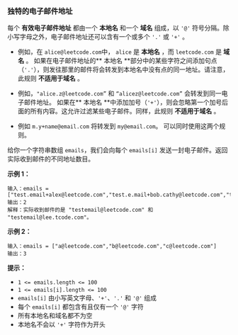 ### 独特的电子邮件地址 ###
每个 **有效电子邮件地址** 都由一个 **本地名** 和一个 **域名** 组成，以 `'@'` 符号分隔。除小写字母之外，电子邮件地址还可以含有一个或多个 `'.'` 或 `'+'` 。

* 例如，在 `alice@leetcode.com`中， `alice` 是 **本地名** ，而 `leetcode.com` 是 **域名** 。
如果在电子邮件地址的** 本地名 **部分中的某些字符之间添加句点（`'.'`），则发往那里的邮件将会转发到本地名中没有点的同一地址。请注意，此规则 **不适用于域名** 。

* 例如，`"alice.z@leetcode.com”` 和 `“alicez@leetcode.com”` 会转发到同一电子邮件地址。
如果在** 本地名 **中添加加号（`'+'`），则会忽略第一个加号后面的所有内容。这允许过滤某些电子邮件。同样，此规则 **不适用于域名** 。

* 例如 `m.y+name@email.com` 将转发到 `my@email.com`。
可以同时使用这两个规则。

给你一个字符串数组 `emails`，我们会向每个 `emails[i]` 发送一封电子邮件。返回实际收到邮件的不同地址数目。



**示例 1：**

```
输入：emails = ["test.email+alex@leetcode.com","test.e.mail+bob.cathy@leetcode.com","testemail+david@lee.tcode.com"]
输出：2
解释：实际收到邮件的是 "testemail@leetcode.com" 和 "testemail@lee.tcode.com"。
```

**示例 2：**

```
输入：emails = ["a@leetcode.com","b@leetcode.com","c@leetcode.com"]
输出：3
```



**提示：**

* `1 <= emails.length <= 100`
* `1 <= emails[i].length <= 100`
* `emails[i]` 由小写英文字母、`'+'`、`'.'` 和 `'@'` 组成
* 每个 `emails[i]` 都包含有且仅有一个 `'@'` 字符
* 所有本地名和域名都不为空
* 本地名不会以 `'+'` 字符作为开头

